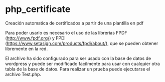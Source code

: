# php_certificate
Creación automatica de certificados a partir de una plantilla en pdf

Para poder usarlo es necesario el uso de las librerias FPDF (http://www.fpdf.org/) y FPDI (https://www.setasign.com/products/fpdi/about/), que se pueden obtener libremente en la red.

El archivo ha sido configurado para ser usado con la base de datos de wordpress y puede ser modificado facilmente para usar con cualquier otra tabla de la base de datos. Para realizar un prueba puede ejecutarse el archivo Test.php.
